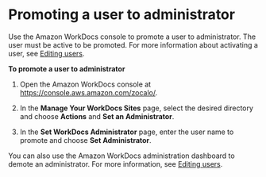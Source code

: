 # Promoting a user to administrator<a name="manage_set_admin"></a>

Use the Amazon WorkDocs console to promote a user to administrator\. The user must be active to be promoted\. For more information about activating a user, see [Editing users](edit_user.md)\.

**To promote a user to administrator**

1. Open the Amazon WorkDocs console at [https://console\.aws\.amazon\.com/zocalo/](https://console.aws.amazon.com/zocalo/)\.

1. In the **Manage Your WorkDocs Sites** page, select the desired directory and choose **Actions** and **Set an Administrator**\.

1. In the **Set WorkDocs Administrator** page, enter the user name to promote and choose **Set Administrator**\.

You can also use the Amazon WorkDocs administration dashboard to demote an administrator\. For more information, see [Editing users](edit_user.md)\.